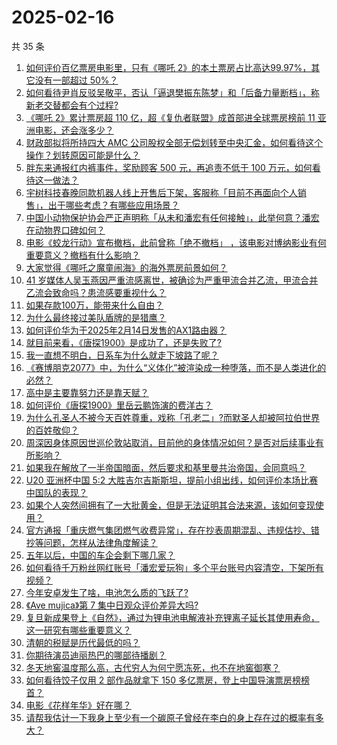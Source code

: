 # 2025-02-16

共 35 条

<!-- BEGIN -->
<!-- 最后更新时间 Sun Feb 16 2025 04:19:10 GMT+0800 (China Standard Time) -->

1. [如何评价百亿票房电影里，只有《哪吒 2》的本土票房占比高达99.97%，其它没有一部超过 50%？](https://www.zhihu.com/question/12261493929)
1. [如何看待尹肖反驳吴敬平，否认「逼退樊振东陈梦」和「后备力量断档」，称新老交替都会有个过程?](https://www.zhihu.com/question/12340553632)
1. [《哪吒 2》累计票房超 110 亿，超《复仇者联盟》成首部进全球票房榜前 11 亚洲电影，还会涨多少？](https://www.zhihu.com/question/12313666892)
1. [财政部拟将所持四大 AMC 公司股权全部无偿划转至中央汇金，如何看待这个操作？划转原因可能是什么？](https://www.zhihu.com/question/12245614575)
1. [胖东来通报红内裤事件，奖励顾客 500 元，再追责不低于 100 万元，如何看待这一做法？](https://www.zhihu.com/question/12245528998)
1. [宇树科技春晚同款机器人线上开售后下架，客服称「目前不再面向个人销售」，出于哪些考虑？有哪些应用场景？](https://www.zhihu.com/question/12029665174)
1. [中国小动物保护协会严正声明称「从未和潘宏有任何接触」，此举何意？潘宏在动物界口碑如何？](https://www.zhihu.com/question/12216187570)
1. [电影《蛟龙行动》宣布撤档，此前曾称「绝不撤档」 ，该电影对博纳影业有何重要意义？撤档有什么影响？](https://www.zhihu.com/question/12230894261)
1. [大家觉得《哪吒之魔童闹海》的海外票房前景如何？](https://www.zhihu.com/question/11212898612)
1. [41 岁媒体人吴玉燕因严重流感离世，被确诊为严重甲流合并乙流，甲流合并乙流会致命吗？患流感要重视什么？](https://www.zhihu.com/question/12329730970)
1. [如果存款100万，能带来什么自由？](https://www.zhihu.com/question/1474984369)
1. [为什么最终接过美队盾牌的是猎鹰？](https://www.zhihu.com/question/11811598622)
1. [如何评价华为于2025年2月14日发售的AX1路由器？](https://www.zhihu.com/question/12292005486)
1. [就目前来看，《唐探1900》是成功了，还是失败了?](https://www.zhihu.com/question/12037985431)
1. [我一直想不明白，日系车为什么就走下坡路了呢？](https://www.zhihu.com/question/11984385154)
1. [《赛博朋克2077》中，为什么“义体化”被渲染成一种堕落，而不是人类进化的必然？](https://www.zhihu.com/question/12188418655)
1. [高中是主要靠努力还是靠天赋？](https://www.zhihu.com/question/658568595)
1. [如何评价《唐探1900》里岳云鹏饰演的费洋古？](https://www.zhihu.com/question/11043445775)
1. [为什么孔圣人不被今天百姓尊重，戏称「孔老二」?而默圣人却被阿拉伯世界的百姓敬仰？](https://www.zhihu.com/question/10849401132)
1. [周深因身体原因世巡伦敦站取消，目前他的身体情况如何？是否对后续事业有所影响？](https://www.zhihu.com/question/12287143009)
1. [如果我在解放了一半帝国暗面，然后要求和基里曼共治帝国，会同意吗？](https://www.zhihu.com/question/757001493)
1. [U20 亚洲杯中国 5:2 大胜吉尔吉斯斯坦，提前小组出线，如何评价本场比赛中国队的表现？](https://www.zhihu.com/question/12342124610)
1. [如果个人突然间拥有了一大批黄金，但是无法证明其合法来源，该如何变现使用？](https://www.zhihu.com/question/507736529)
1. [官方通报「重庆燃气集团燃气收费异常」，存在抄表周期混乱、违规估抄、错抄等问题，怎样从法律角度解读？](https://www.zhihu.com/question/12236096085)
1. [五年以后，中国的车企会剩下哪几家？](https://www.zhihu.com/question/5799543381)
1. [如何看待千万粉丝网红账号「潘宏爱玩狗」多个平台账号内容清空，下架所有视频？](https://www.zhihu.com/question/12239248031)
1. [今年安卓发生了啥，电池怎么质的飞跃了?](https://www.zhihu.com/question/2121086623)
1. [《Ave mujica》第 7 集中日观众评价差异大吗?](https://www.zhihu.com/question/12296354430)
1. [复旦新成果登上《自然》，通过为锂电池电解液补充锂离子延长其使用寿命，这一研究有哪些重要意义？](https://www.zhihu.com/question/12085211388)
1. [清朝的税赋是历代最低的吗？](https://www.zhihu.com/question/667472277)
1. [你期待演员迪丽热巴的哪部待播剧？](https://www.zhihu.com/question/12310077624)
1. [冬天地窖温度那么高，古代穷人为何宁愿冻死，也不在地窖御寒？](https://www.zhihu.com/question/6979494392)
1. [如何看待饺子仅用 2 部作品就拿下 150 多亿票房，登上中国导演票房榜榜首？](https://www.zhihu.com/question/12282274980)
1. [电影《花样年华》好在哪？](https://www.zhihu.com/question/22882010)
1. [请帮我估计一下我身上至少有一个碳原子曾经在李白的身上存在过的概率有多大？](https://www.zhihu.com/question/11664079878)

<!-- END -->
